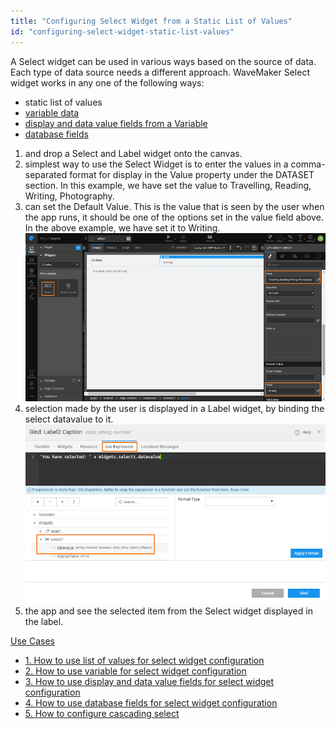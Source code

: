 ```yaml
---
title: "Configuring Select Widget from a Static List of Values"
id: "configuring-select-widget-static-list-values"
---
```


A Select widget can be used in various ways based on the source of data. Each type of data source needs a different approach. WaveMaker Select widget works in any one of the following ways:

- static list of values
- [variable data](/learn/how-tos/configuring-select-widget-variable/)
- [display and data value fields from a Variable](/learn/how-tos/configuring-select-widget-display-data-fields/)
- [database fields](/learn/how-tos/configuring-select-widget-database-fields/)

1. and drop a Select and Label widget onto the canvas.
2. simplest way to use the Select Widget is to enter the values in a comma-separated format for display in the Value property under the DATASET section. In this example, we have set the value to Travelling, Reading, Writing, Photography.
3. can set the Default Value. This is the value that is seen by the user when the app runs, it should be one of the options set in the value field above. In the above example, we have set it to Writing. [![](../assets/sel_list.png)](../assets/sel_list.png)
4. selection made by the user is displayed in a Label widget, by binding the select datavalue to it. [![](../assets/sel_list_res.png)](../assets/sel_list_res.png)
5. the app and see the selected item from the Select widget displayed in the label.

[Use Cases](/learn/app-development/widgets/form-widgets/select-use-cases/)

- [1\. How to use list of values for select widget configuration](#)
- [2\. How to use variable for select widget configuration](/learn/how-tos/configuring-select-widget-variable/)
- [3\. How to use display and data value fields for select widget configuration](/learn/how-tos/configuring-select-widget-display-data-fields/)
- [4\. How to use database fields for select widget configuration](/learn/how-tos/configuring-select-widget-database-fields/)
- [5\. How to configure cascading select](/learn/how-tos/configuring-cascading-select/)
